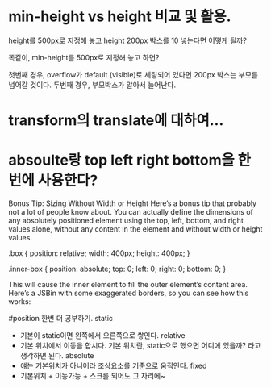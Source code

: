 # min-height vs height 비교 및 활용.
 height를 500px로 지정해 놓고 height 200px 박스를 10 넣는다면 어떻게 될까?

 똑같이, min-height를 500px로 지정해 놓고 하면?

 첫번째 경우, overflow가 default (visible)로 세팅되어 있다면 200px 박스는 부모를 넘어갈 것이다.
 두번째 경우, 부모박스가 알아서 늘어난다.

# transform의 translate에 대하여...




# absoulte랑 top left right bottom을 한번에 사용한다?
Bonus Tip: Sizing Without Width or Height
Here’s a bonus tip that probably not a lot of people know about. You can actually define the dimensions of any absolutely positioned element using the top, left, bottom, and right values alone, without any content in the element and without width or height values.

.box {
  position: relative;
  width: 400px;
  height: 400px;
}

.inner-box {
  position: absolute;
  top: 0;
  left: 0;
  right: 0;
  bottom: 0;
}

This will cause the inner element to fill the outer element’s content area. Here’s a JSBin with some exaggerated borders, so you can see how this works:


#position 한번 더 공부하기.
static
 - 기본이 static이면 왼쪽에서 오른쪽으로 쌓인다.
relative
 - 기본 위치에서 이동을 합시다. 기본 위치란,  static으로 했으면 어디에 있을까? 라고 생각하면 된다.
absolute
 - 얘는 기본위치가 아니어라 조상요소를 기준으로 움직인다.
fixed
 - 기본위치 + 이동가능 + 스크롤 되어도 그 자리에~